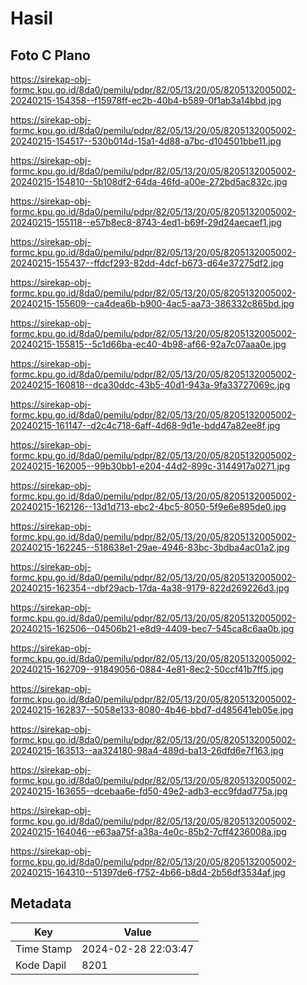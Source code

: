 # Hasil

## Foto C Plano

https://sirekap-obj-formc.kpu.go.id/8da0/pemilu/pdpr/82/05/13/20/05/8205132005002-20240215-154358--f15978ff-ec2b-40b4-b589-0f1ab3a14bbd.jpg

https://sirekap-obj-formc.kpu.go.id/8da0/pemilu/pdpr/82/05/13/20/05/8205132005002-20240215-154517--530b014d-15a1-4d88-a7bc-d104501bbe11.jpg

https://sirekap-obj-formc.kpu.go.id/8da0/pemilu/pdpr/82/05/13/20/05/8205132005002-20240215-154810--5b108df2-64da-46fd-a00e-272bd5ac832c.jpg

https://sirekap-obj-formc.kpu.go.id/8da0/pemilu/pdpr/82/05/13/20/05/8205132005002-20240215-155118--e57b8ec8-8743-4ed1-b69f-29d24aecaef1.jpg

https://sirekap-obj-formc.kpu.go.id/8da0/pemilu/pdpr/82/05/13/20/05/8205132005002-20240215-155437--ffdcf293-82dd-4dcf-b673-d64e37275df2.jpg

https://sirekap-obj-formc.kpu.go.id/8da0/pemilu/pdpr/82/05/13/20/05/8205132005002-20240215-155609--ca4dea6b-b900-4ac5-aa73-386332c865bd.jpg

https://sirekap-obj-formc.kpu.go.id/8da0/pemilu/pdpr/82/05/13/20/05/8205132005002-20240215-155815--5c1d66ba-ec40-4b98-af66-92a7c07aaa0e.jpg

https://sirekap-obj-formc.kpu.go.id/8da0/pemilu/pdpr/82/05/13/20/05/8205132005002-20240215-160818--dca30ddc-43b5-40d1-943a-9fa33727069c.jpg

https://sirekap-obj-formc.kpu.go.id/8da0/pemilu/pdpr/82/05/13/20/05/8205132005002-20240215-161147--d2c4c718-6aff-4d68-9d1e-bdd47a82ee8f.jpg

https://sirekap-obj-formc.kpu.go.id/8da0/pemilu/pdpr/82/05/13/20/05/8205132005002-20240215-162005--99b30bb1-e204-44d2-899c-3144917a0271.jpg

https://sirekap-obj-formc.kpu.go.id/8da0/pemilu/pdpr/82/05/13/20/05/8205132005002-20240215-162126--13d1d713-ebc2-4bc5-8050-5f9e6e895de0.jpg

https://sirekap-obj-formc.kpu.go.id/8da0/pemilu/pdpr/82/05/13/20/05/8205132005002-20240215-162245--518638e1-29ae-4946-83bc-3bdba4ac01a2.jpg

https://sirekap-obj-formc.kpu.go.id/8da0/pemilu/pdpr/82/05/13/20/05/8205132005002-20240215-162354--dbf29acb-17da-4a38-9179-822d269226d3.jpg

https://sirekap-obj-formc.kpu.go.id/8da0/pemilu/pdpr/82/05/13/20/05/8205132005002-20240215-162506--04506b21-e8d9-4409-bec7-545ca8c6aa0b.jpg

https://sirekap-obj-formc.kpu.go.id/8da0/pemilu/pdpr/82/05/13/20/05/8205132005002-20240215-162709--91849056-0884-4e81-8ec2-50ccf41b7ff5.jpg

https://sirekap-obj-formc.kpu.go.id/8da0/pemilu/pdpr/82/05/13/20/05/8205132005002-20240215-162837--5058e133-8080-4b46-bbd7-d485641eb05e.jpg

https://sirekap-obj-formc.kpu.go.id/8da0/pemilu/pdpr/82/05/13/20/05/8205132005002-20240215-163513--aa324180-98a4-489d-ba13-26dfd6e7f163.jpg

https://sirekap-obj-formc.kpu.go.id/8da0/pemilu/pdpr/82/05/13/20/05/8205132005002-20240215-163655--dcebaa6e-fd50-49e2-adb3-ecc9fdad775a.jpg

https://sirekap-obj-formc.kpu.go.id/8da0/pemilu/pdpr/82/05/13/20/05/8205132005002-20240215-164046--e63aa75f-a38a-4e0c-85b2-7cff4236008a.jpg

https://sirekap-obj-formc.kpu.go.id/8da0/pemilu/pdpr/82/05/13/20/05/8205132005002-20240215-164310--51397de6-f752-4b66-b8d4-2b56df3534af.jpg


## Metadata

| Key        | Value               |
| ---------- | ------------------- |
| Time Stamp | 2024-02-28 22:03:47 |
| Kode Dapil | 8201                |



